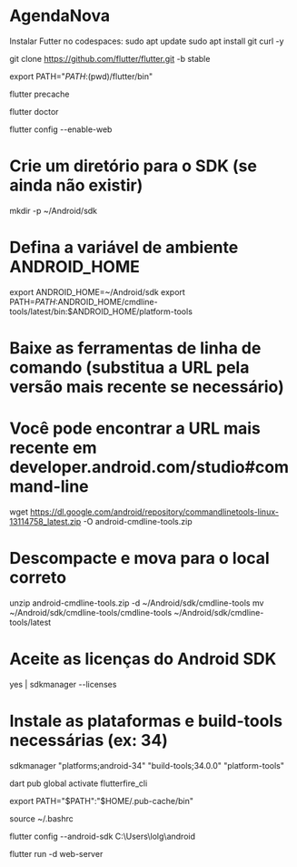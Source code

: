 # AgendaNova

Instalar Futter no codespaces:
sudo apt update
sudo apt install git curl -y

git clone https://github.com/flutter/flutter.git -b stable

export PATH="$PATH:$(pwd)/flutter/bin"

flutter precache

flutter doctor

flutter config --enable-web

# Crie um diretório para o SDK (se ainda não existir)
mkdir -p ~/Android/sdk

# Defina a variável de ambiente ANDROID_HOME
export ANDROID_HOME=~/Android/sdk
export PATH=$PATH:$ANDROID_HOME/cmdline-tools/latest/bin:$ANDROID_HOME/platform-tools

# Baixe as ferramentas de linha de comando (substitua a URL pela versão mais recente se necessário)
# Você pode encontrar a URL mais recente em developer.android.com/studio#command-line
wget https://dl.google.com/android/repository/commandlinetools-linux-13114758_latest.zip -O android-cmdline-tools.zip

# Descompacte e mova para o local correto
unzip android-cmdline-tools.zip -d ~/Android/sdk/cmdline-tools
mv ~/Android/sdk/cmdline-tools/cmdline-tools ~/Android/sdk/cmdline-tools/latest

# Aceite as licenças do Android SDK
yes | sdkmanager --licenses

# Instale as plataformas e build-tools necessárias (ex: 34)
sdkmanager "platforms;android-34" "build-tools;34.0.0" "platform-tools"

dart pub global activate flutterfire_cli

export PATH="$PATH":"$HOME/.pub-cache/bin"

source ~/.bashrc

 flutter config --android-sdk C:\Users\lolg\android

flutter run -d web-server